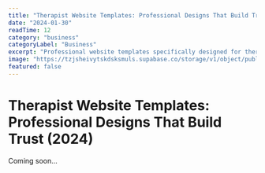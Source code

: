 ```yaml
---
title: "Therapist Website Templates: Professional Designs That Build Trust (2024)"
date: "2024-01-30"
readTime: 12
category: "business"
categoryLabel: "Business"
excerpt: "Professional website templates specifically designed for therapists and mental health professionals."
image: "https://tzjsheivytskdsksmuls.supabase.co/storage/v1/object/public/blog-images/therapist-website-templates.jpg"
featured: false
---
```


# Therapist Website Templates: Professional Designs That Build Trust (2024)

Coming soon...